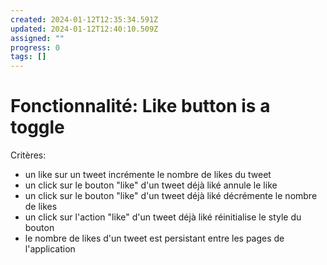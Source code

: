 ```yaml
---
created: 2024-01-12T12:35:34.591Z
updated: 2024-01-12T12:40:10.509Z
assigned: ""
progress: 0
tags: []
---
```


# Fonctionnalité: Like button is a toggle

Critères:
  - un like sur un tweet incrémente le nombre de likes du tweet
  - un click sur le bouton "like" d'un tweet déjà liké annule le like
  - un click sur le bouton "like" d'un tweet déjà liké décrémente le nombre de likes
  - un click sur l'action "like" d'un tweet déjà liké réinitialise le style du bouton
  - le nombre de likes d'un tweet est persistant entre les pages de l'application
